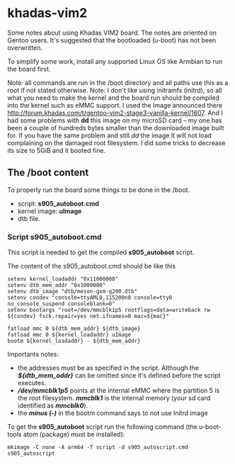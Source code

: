 # khadas-vim2
Some notes about using Khadas VIM2 board. The notes are oriented on Gentoo users. It's suggested that the bootloaded (u-boot) has not been overwritten.

To simplify some work, install any supported Linux OS like Armbian to run the board first.

Note: all commands are run in the /boot directory and all paths use this as a root if not stated otherwise.
Note: I don't like using initramfs (initrd), so all what you need to make the kernel and the board run should be compiled into the kernel such as eMMC support. I used the image announced there http://forum.khadas.com/t/gentoo-vim2-stage3-vanilla-kernel/1607. And I had some problems with **dd** this image on my microSD card – my one has been a couple of hundreds bytes smaller than the downloaded image built for. If you have the same problem and still *dd* the image it will not load complaining on the damaged root filesystem. I did some tricks to decrease its size to 5GiB and it booted fine.

## The /boot content

To properly run the board some things to be done in the /boot.

- script: **s905_autoboot.cmd**
- kernel image: **uImage**
- dtb file.

### Script s905_autoboot.cmd

This script is needed to get the compiled **s905_autoboot** script.

The content of the s905_autoboot.cmd should be like this
```shell
setenv kernel_loadaddr "0x11000000"
setenv dtb_mem_addr "0x1000000"
setenv dtb_image "dtb/meson-gxm-q200.dtb"
setenv condev "console=ttyAML0,115200n8 console=tty0 no_console_suspend consoleblank=0"
setenv bootargs "root=/dev/mmcblk1p5 rootflags=data=writeback rw ${condev} fsck.repair=yes net.ifnames=0 mac=${mac}"

fatload mmc 0 ${dtb_mem_addr} ${dtb_image}
fatload mmc 0 ${kernel_loadaddr} uImage
bootm ${kernel_loadaddr} - ${dtb_mem_addr}
```

Importants notes:
- the addresses must be as specified in the script. Although the ***${dtb_mem_addr}*** can be omitted since it's defined before the script executes.
- ***/dev/mmcblk1p5*** points at the internal eMMC where the partition 5 is the root filesystem. ***mmcblk1*** is the internal memory (your sd card identified as ***mmcblk0***).
- the ***minus (-)*** in the bootm command says to not use Initrd image

To get the **s905_autoboot** script run the following command (the u-boot-tools atom (package) must be installed):
```shell
mkimage -C none -A arm64 -T script -d s905_autoscript.cmd s905_autoscript
```

